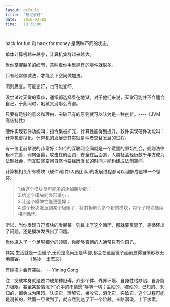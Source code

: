 ```yaml
---
layout: default
title:  "想过说过"
date:   2016-03-25
time:   18:36:00

---
```


hack for fun 和 hack for money 是两种不同的状态。

单体计算机越来越小，计算机集群越来越大。

当你掌握越多的细节，意味着你手里握有的零件就越多。

只有经常做减法，才能余下空间做加法。

闲则思变。可能变好，也可能变坏。

没尝试过天堂的家伙，通常都选择呆在地狱。对于他们来说，天堂可能并不会适合自己，于此同时，地狱又没那么离谱。

只要有足够的意义和理由，突破已有的原则就可以认为是一种创新。----《JVM高级特性》

硬件实现软件功能叫：指令集被扩充，计算性能得到提升。软件实现硬件功能叫：计算机虚拟化。计算机的发展史其实就是两者交替发展的过程。

有一位老前辈说的非常好：如今的互联网空间就是一个荒蛮的原始社会，规则法律极不完善，弱肉强食，攻击在前面跑，安全在后面追，人类社会经历数千年方成为法制社会，而互联网空间自然也要经历漫长的时间才能构建成法制空间。

计算机相关所有模块（硬件\软件\人员团队)的发展过程都可以理解成这样一个循环:

> 1.给这个模块尽可能多的添加新功能；  
> 2.给这个模块的外形做小；  
> 3.让这个模块性能更强悍；  
> 4.这个模块发展到某个极限了，将其拆解为多个新的模块，每个子模块继续相同循环。    

所以，当你发现自己模块的发展某一刻跳出了这个循环，那就要反思了，是循环出了问题，还是模块发展出了问题。

当你进入了一个足够细分的领域，你能够咨询的人通常只有你自己。

其实,生活就是一面镜子,无论是高尚还是卑鄙,都会在这面镜子面前显得自惭形秽无地自容。      --《黑冰－王志文》

有碰撞才会有突破。      -- Yiming Gong  

  注：突破本身就是要冲破某种阻碍。外部个体、外界环境、自身性格缺陷、自身能力极限。甚至某些情况下“心中的不情愿”等等一切；主动的、被动的、已知的、未知的，都会成为阻碍。认识它，理解它，接收它，消化它，突破它。这个过程可能是漫长的，然而一旦做到了，就自然到达了下一个阶段。长路漫漫，上下求索。
